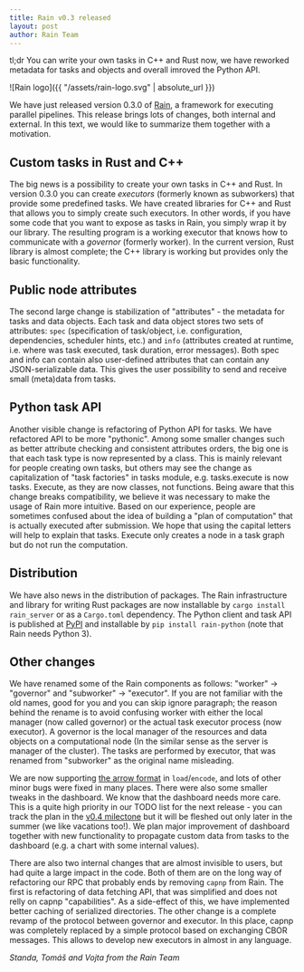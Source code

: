 ```yaml
---
title: Rain v0.3 released
layout: post
author: Rain Team
---
```


tl;dr You can write your own tasks in C++ and Rust now, we have reworked
metadata for tasks and objects and overall imroved the Python API.

![Rain logo]({{ "/assets/rain-logo.svg" | absolute_url }})

We have just released version 0.3.0 of [Rain](http://rain.readthedocs.io/), a
framework for executing parallel pipelines. This release brings lots of changes, both
internal and external. In this text, we would like to summarize them together
with a motivation.

## Custom tasks in Rust and C++

The big news is a possibility to create your own tasks in C++ and Rust. In
version 0.3.0 you can create *executors* (formerly known as subworkers) that
provide some predefined tasks. We have created libraries for C++ and Rust that
allows you to simply create such executors. In other words, if you have some
code that you want to expose as tasks in Rain, you simply wrap it by our
library. The resulting program is a working executor that knows how to
communicate with a *governor* (formerly worker). In the current version, Rust
library is almost complete; the C++ library is working but provides only the
basic functionality.

## Public node attributes

The second large change is stabilization of "attributes" - 
the metadata for tasks and data objects. Each task and data object stores
two sets of attributes: `spec` (specification of task/object, i.e. configuration,
dependencies, scheduler hints, etc.) and `info` (attributes created at runtime,
i.e. where was task executed, task duration, error messages). Both spec and info
can contain also user-defined attributes that can contain any JSON-serializable
data. This gives the user possibility to send and receive small (meta)data from
tasks.

## Python task API

Another visible change is refactoring of Python API for tasks. We have
refactored API to be more "pythonic". Among some smaller changes such as better
attribute checking and consistent attributes orders, the big one is that each
task type is now represented by a class. This is mainly relevant for people
creating own tasks, but others may see the change as capitalization of "task
factories" in tasks module, e.g. tasks.execute is now tasks. Execute, as they
are now classes, not functions. Being aware that this change breaks
compatibility, we believe it was necessary to make the usage of Rain more
intuitive. Based on our experience, people are sometimes confused about the idea
of building a "plan of computation" that is actually executed after submission.
We hope that using the capital letters will help to explain that tasks. Execute
only creates a node in a task graph but do not run the computation.

## Distribution

We have also news in the distribution of packages. The Rain infrastructure and
library for writing Rust packages are now installable by `cargo install rain_server`
or as a `Cargo.toml` dependency. The Python client and task API
is published at [PyPI](https://pypi.org/project/rain-python/) and installable by
`pip install rain-python` (note that Rain needs Python 3).

## Other changes

We have renamed some of the Rain components as follows: "worker" ->
"governor" and "subworker" -> "executor". If you are not familiar with the old names,
good for you and you can skip ignore paragraph; the reason behind the rename is
to avoid confusing worker with either the local manager (now called governor) or the
actual task executor process (now executor).
A governor is the local manager of the resources
and data objects on a computational node (In the similar sense as the server is
manager of the cluster). The tasks are performed by executor,
that was renamed from "subworker" as the original name misleading.

We are now supporting [the arrow format](https://arrow.apache.org/) in `load`/`encode`,
and lots of other minor bugs were fixed in many places. There were also some
smaller tweaks in the dashboard. We know that the dashboard needs more care.
This is a quite high priority in our TODO list for the next release - you can track
the plan in the [v0.4 milectone](https://github.com/substantic/rain/milestone/2)
but it will be fleshed out only later in the summer (we like vacations too!).
We plan major improvement of dashboard together with new functionality to propagate
custom data from tasks to the dashboard (e.g. a chart with some internal
values).

There are also two internal changes that are almost invisible to users, but had
quite a large impact in the code. Both of them are on the long way of
refactoring our RPC that probably ends by removing `capnp` from Rain. The first is
refactoring of data fetching API, that was simplified and does not relly on
capnp "capabilities". As a side-effect of this, we have implemented better
caching of serialized directories. The other change is a complete revamp of the
protocol between governor and executor. In this place, capnp was completely
replaced by a simple protocol based on exchanging CBOR messages. This allows to
develop new executors in almost in any language.



*Standa, Tomáš and Vojta from the Rain Team*
